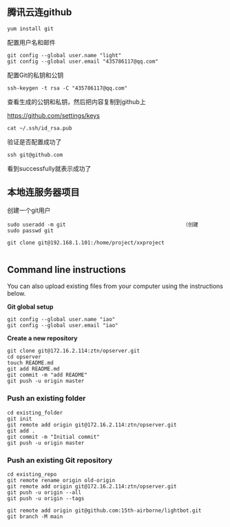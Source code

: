 ## 腾讯云连github

```
yum install git
```

配置用户名和邮件

```shell
git config --global user.name "light"
git config --global user.email "435786117@qq.com"
```

配置Git的私钥和公钥

```shell
ssh-keygen -t rsa -C "435786117@qq.com"
```

查看生成的公钥和私钥，然后把内容复制到github上

https://github.com/settings/keys

```shell
cat ~/.ssh/id_rsa.pub
```

验证是否配置成功了

```shell
ssh git@github.com
```

看到successfully就表示成功了



## 本地连服务器项目

创建一个git用户

```
sudo useradd -m git                                      （创建
sudo passwd git  
```





```shell
git clone git@192.168.1.101:/home/project/xxproject
```

```

```



## Command line instructions

You can also upload existing files from your computer using the instructions below.

**Git global setup**

```
git config --global user.name "iao"
git config --global user.email "iao"
```

**Create a new repository**

```
git clone git@172.16.2.114:ztn/opserver.git
cd opserver
touch README.md
git add README.md
git commit -m "add README"
git push -u origin master
```

### Push an existing folder

```
cd existing_folder
git init
git remote add origin git@172.16.2.114:ztn/opserver.git
git add .
git commit -m "Initial commit"
git push -u origin master
```

### Push an existing Git repository

```
cd existing_repo
git remote rename origin old-origin
git remote add origin git@172.16.2.114:ztn/opserver.git
git push -u origin --all
git push -u origin --tags
```



```
git remote add origin git@github.com:15th-airborne/lightbot.git
git branch -M main
```

